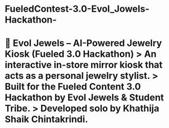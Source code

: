 # FueledContest-3.0-Evol_Jowels-Hackathon-
# 💎 Evol Jewels – AI-Powered Jewelry Kiosk (Fueled 3.0 Hackathon)  > An interactive in-store **mirror kiosk** that acts as a personal jewelry stylist.   > Built for the **Fueled Content 3.0 Hackathon** by Evol Jewels &amp; Student Tribe.   > Developed solo by **Khathija Shaik Chintakrindi**.
